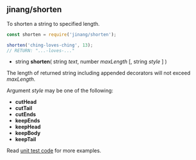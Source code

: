 ##	jinang/shorten

To shorten a string to specified length.

```javascript
const shorten = require('jinang/shorten');

shorten('ching-loves-ching', 13);
// RETURN: "...-loves-..."
```

*   string __shorten__( string *text*, number *maxLength* [, string *style* ] )

The length of returned string including appended decorators will not exceed *maxLength*.

Argument *style* may be one of the following:
*   __cutHead__
*   __cutTail__
*   __cutEnds__
*   __keepEnds__
*   __keepHead__
*   __keepBody__
*   __keepTail__

Read [unit test code](../test/shorten.js) for more examples.
